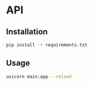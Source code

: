 # API

## Installation

```zsh
pip install -r requirements.txt
```

## Usage

```zsh
uvicorn main:app --reload
```
